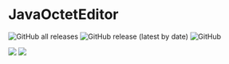 # JavaOctetEditor

![GitHub all releases](https://img.shields.io/github/downloads/Enaium/JavaOctetEditor/total?style=flat-square)
![GitHub release (latest by date)](https://img.shields.io/github/v/release/Enaium/JavaOctetEditor?style=flat-square)
![GitHub](https://img.shields.io/github/license/Enaium/JavaOctetEditor?style=flat-square)

![](https://user-images.githubusercontent.com/32991121/188775455-da15ea74-dac0-4982-bc4e-a5794b339ad3.png)
![](https://user-images.githubusercontent.com/32991121/188775462-2bedb357-7c3a-4212-a652-5a4e53f583e6.png)